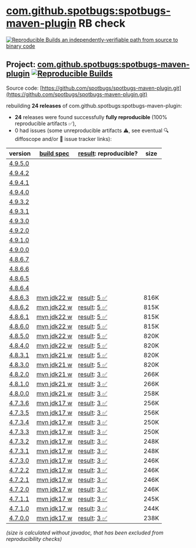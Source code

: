 [com.github.spotbugs:spotbugs-maven-plugin](https://central.sonatype.com/artifact/com.github.spotbugs/spotbugs-maven-plugin/versions) RB check
=======

[![Reproducible Builds](https://reproducible-builds.org/images/logos/rb.svg) an independently-verifiable path from source to binary code](https://reproducible-builds.org/)

## Project: [com.github.spotbugs:spotbugs-maven-plugin](https://central.sonatype.com/artifact/com.github.spotbugs/spotbugs-maven-plugin/versions) [![Reproducible Builds](https://img.shields.io/endpoint?url=https://raw.githubusercontent.com/jvm-repo-rebuild/reproducible-central/master/content/com/github/spotbugs/spotbugs-maven-plugin/badge.json)](https://github.com/jvm-repo-rebuild/reproducible-central/blob/master/content/com/github/spotbugs/spotbugs-maven-plugin/README.md)

Source code: [https://github.com/spotbugs/spotbugs-maven-plugin.git](https://github.com/spotbugs/spotbugs-maven-plugin.git)

rebuilding **24 releases** of com.github.spotbugs:spotbugs-maven-plugin:
- **24** releases were found successfully **fully reproducible** (100% reproducible artifacts :white_check_mark:),
- 0 had issues (some unreproducible artifacts :warning:, see eventual :mag: diffoscope and/or :memo: issue tracker links):

| version | [build spec](/BUILDSPEC.md) | [result](https://reproducible-builds.org/docs/jvm/): reproducible? | size |
| -- | --------- | ------ | -- |
| [4.9.5.0](https://central.sonatype.com/artifact/com.github.spotbugs/spotbugs-maven-plugin/4.9.5.0/pom) | | | |
| [4.9.4.2](https://central.sonatype.com/artifact/com.github.spotbugs/spotbugs-maven-plugin/4.9.4.2/pom) | | | |
| [4.9.4.1](https://central.sonatype.com/artifact/com.github.spotbugs/spotbugs-maven-plugin/4.9.4.1/pom) | | | |
| [4.9.4.0](https://central.sonatype.com/artifact/com.github.spotbugs/spotbugs-maven-plugin/4.9.4.0/pom) | | | |
| [4.9.3.2](https://central.sonatype.com/artifact/com.github.spotbugs/spotbugs-maven-plugin/4.9.3.2/pom) | | | |
| [4.9.3.1](https://central.sonatype.com/artifact/com.github.spotbugs/spotbugs-maven-plugin/4.9.3.1/pom) | | | |
| [4.9.3.0](https://central.sonatype.com/artifact/com.github.spotbugs/spotbugs-maven-plugin/4.9.3.0/pom) | | | |
| [4.9.2.0](https://central.sonatype.com/artifact/com.github.spotbugs/spotbugs-maven-plugin/4.9.2.0/pom) | | | |
| [4.9.1.0](https://central.sonatype.com/artifact/com.github.spotbugs/spotbugs-maven-plugin/4.9.1.0/pom) | | | |
| [4.9.0.0](https://central.sonatype.com/artifact/com.github.spotbugs/spotbugs-maven-plugin/4.9.0.0/pom) | | | |
| [4.8.6.7](https://central.sonatype.com/artifact/com.github.spotbugs/spotbugs-maven-plugin/4.8.6.7/pom) | | | |
| [4.8.6.6](https://central.sonatype.com/artifact/com.github.spotbugs/spotbugs-maven-plugin/4.8.6.6/pom) | | | |
| [4.8.6.5](https://central.sonatype.com/artifact/com.github.spotbugs/spotbugs-maven-plugin/4.8.6.5/pom) | | | |
| [4.8.6.4](https://central.sonatype.com/artifact/com.github.spotbugs/spotbugs-maven-plugin/4.8.6.4/pom) | | | |
| [4.8.6.3](https://central.sonatype.com/artifact/com.github.spotbugs/spotbugs-maven-plugin/4.8.6.3/pom) | [mvn jdk22 w](spotbugs-maven-plugin-4.8.6.3.buildspec) | [result](spotbugs-maven-plugin-4.8.6.3.buildinfo): [5 :white_check_mark: ](spotbugs-maven-plugin-4.8.6.3.buildcompare) | 816K |
| [4.8.6.2](https://central.sonatype.com/artifact/com.github.spotbugs/spotbugs-maven-plugin/4.8.6.2/pom) | [mvn jdk22 w](spotbugs-maven-plugin-4.8.6.2.buildspec) | [result](spotbugs-maven-plugin-4.8.6.2.buildinfo): [5 :white_check_mark: ](spotbugs-maven-plugin-4.8.6.2.buildcompare) | 815K |
| [4.8.6.1](https://central.sonatype.com/artifact/com.github.spotbugs/spotbugs-maven-plugin/4.8.6.1/pom) | [mvn jdk22 w](spotbugs-maven-plugin-4.8.6.1.buildspec) | [result](spotbugs-maven-plugin-4.8.6.1.buildinfo): [5 :white_check_mark: ](spotbugs-maven-plugin-4.8.6.1.buildcompare) | 815K |
| [4.8.6.0](https://central.sonatype.com/artifact/com.github.spotbugs/spotbugs-maven-plugin/4.8.6.0/pom) | [mvn jdk22 w](spotbugs-maven-plugin-4.8.6.0.buildspec) | [result](spotbugs-maven-plugin-4.8.6.0.buildinfo): [5 :white_check_mark: ](spotbugs-maven-plugin-4.8.6.0.buildcompare) | 815K |
| [4.8.5.0](https://central.sonatype.com/artifact/com.github.spotbugs/spotbugs-maven-plugin/4.8.5.0/pom) | [mvn jdk22 w](spotbugs-maven-plugin-4.8.5.0.buildspec) | [result](spotbugs-maven-plugin-4.8.5.0.buildinfo): [5 :white_check_mark: ](spotbugs-maven-plugin-4.8.5.0.buildcompare) | 820K |
| [4.8.4.0](https://central.sonatype.com/artifact/com.github.spotbugs/spotbugs-maven-plugin/4.8.4.0/pom) | [mvn jdk22 w](spotbugs-maven-plugin-4.8.4.0.buildspec) | [result](spotbugs-maven-plugin-4.8.4.0.buildinfo): [5 :white_check_mark: ](spotbugs-maven-plugin-4.8.4.0.buildcompare) | 820K |
| [4.8.3.1](https://central.sonatype.com/artifact/com.github.spotbugs/spotbugs-maven-plugin/4.8.3.1/pom) | [mvn jdk21 w](spotbugs-maven-plugin-4.8.3.1.buildspec) | [result](spotbugs-maven-plugin-4.8.3.1.buildinfo): [5 :white_check_mark: ](spotbugs-maven-plugin-4.8.3.1.buildcompare) | 820K |
| [4.8.3.0](https://central.sonatype.com/artifact/com.github.spotbugs/spotbugs-maven-plugin/4.8.3.0/pom) | [mvn jdk21 w](spotbugs-maven-plugin-4.8.3.0.buildspec) | [result](spotbugs-maven-plugin-4.8.3.0.buildinfo): [5 :white_check_mark: ](spotbugs-maven-plugin-4.8.3.0.buildcompare) | 820K |
| [4.8.2.0](https://central.sonatype.com/artifact/com.github.spotbugs/spotbugs-maven-plugin/4.8.2.0/pom) | [mvn jdk21 w](spotbugs-maven-plugin-4.8.2.0.buildspec) | [result](spotbugs-maven-plugin-4.8.2.0.buildinfo): [3 :white_check_mark: ](spotbugs-maven-plugin-4.8.2.0.buildcompare) | 266K |
| [4.8.1.0](https://central.sonatype.com/artifact/com.github.spotbugs/spotbugs-maven-plugin/4.8.1.0/pom) | [mvn jdk21 w](spotbugs-maven-plugin-4.8.1.0.buildspec) | [result](spotbugs-maven-plugin-4.8.1.0.buildinfo): [3 :white_check_mark: ](spotbugs-maven-plugin-4.8.1.0.buildcompare) | 266K |
| [4.8.0.0](https://central.sonatype.com/artifact/com.github.spotbugs/spotbugs-maven-plugin/4.8.0.0/pom) | [mvn jdk21 w](spotbugs-maven-plugin-4.8.0.0.buildspec) | [result](spotbugs-maven-plugin-4.8.0.0.buildinfo): [3 :white_check_mark: ](spotbugs-maven-plugin-4.8.0.0.buildcompare) | 258K |
| [4.7.3.6](https://central.sonatype.com/artifact/com.github.spotbugs/spotbugs-maven-plugin/4.7.3.6/pom) | [mvn jdk17 w](spotbugs-maven-plugin-4.7.3.6.buildspec) | [result](spotbugs-maven-plugin-4.7.3.6.buildinfo): [3 :white_check_mark: ](spotbugs-maven-plugin-4.7.3.6.buildcompare) | 256K |
| [4.7.3.5](https://central.sonatype.com/artifact/com.github.spotbugs/spotbugs-maven-plugin/4.7.3.5/pom) | [mvn jdk17 w](spotbugs-maven-plugin-4.7.3.5.buildspec) | [result](spotbugs-maven-plugin-4.7.3.5.buildinfo): [3 :white_check_mark: ](spotbugs-maven-plugin-4.7.3.5.buildcompare) | 256K |
| [4.7.3.4](https://central.sonatype.com/artifact/com.github.spotbugs/spotbugs-maven-plugin/4.7.3.4/pom) | [mvn jdk17 w](spotbugs-maven-plugin-4.7.3.4.buildspec) | [result](spotbugs-maven-plugin-4.7.3.4.buildinfo): [3 :white_check_mark: ](spotbugs-maven-plugin-4.7.3.4.buildcompare) | 250K |
| [4.7.3.3](https://central.sonatype.com/artifact/com.github.spotbugs/spotbugs-maven-plugin/4.7.3.3/pom) | [mvn jdk17 w](spotbugs-maven-plugin-4.7.3.3.buildspec) | [result](spotbugs-maven-plugin-4.7.3.3.buildinfo): [3 :white_check_mark: ](spotbugs-maven-plugin-4.7.3.3.buildcompare) | 250K |
| [4.7.3.2](https://central.sonatype.com/artifact/com.github.spotbugs/spotbugs-maven-plugin/4.7.3.2/pom) | [mvn jdk17 w](spotbugs-maven-plugin-4.7.3.2.buildspec) | [result](spotbugs-maven-plugin-4.7.3.2.buildinfo): [3 :white_check_mark: ](spotbugs-maven-plugin-4.7.3.2.buildcompare) | 248K |
| [4.7.3.1](https://central.sonatype.com/artifact/com.github.spotbugs/spotbugs-maven-plugin/4.7.3.1/pom) | [mvn jdk17 w](spotbugs-maven-plugin-4.7.3.1.buildspec) | [result](spotbugs-maven-plugin-4.7.3.1.buildinfo): [3 :white_check_mark: ](spotbugs-maven-plugin-4.7.3.1.buildcompare) | 248K |
| [4.7.3.0](https://central.sonatype.com/artifact/com.github.spotbugs/spotbugs-maven-plugin/4.7.3.0/pom) | [mvn jdk17 w](spotbugs-maven-plugin-4.7.3.0.buildspec) | [result](spotbugs-maven-plugin-4.7.3.0.buildinfo): [3 :white_check_mark: ](spotbugs-maven-plugin-4.7.3.0.buildcompare) | 246K |
| [4.7.2.2](https://central.sonatype.com/artifact/com.github.spotbugs/spotbugs-maven-plugin/4.7.2.2/pom) | [mvn jdk17 w](spotbugs-maven-plugin-4.7.2.2.buildspec) | [result](spotbugs-maven-plugin-4.7.2.2.buildinfo): [3 :white_check_mark: ](spotbugs-maven-plugin-4.7.2.2.buildcompare) | 246K |
| [4.7.2.1](https://central.sonatype.com/artifact/com.github.spotbugs/spotbugs-maven-plugin/4.7.2.1/pom) | [mvn jdk17 w](spotbugs-maven-plugin-4.7.2.1.buildspec) | [result](spotbugs-maven-plugin-4.7.2.1.buildinfo): [3 :white_check_mark: ](spotbugs-maven-plugin-4.7.2.1.buildcompare) | 246K |
| [4.7.2.0](https://central.sonatype.com/artifact/com.github.spotbugs/spotbugs-maven-plugin/4.7.2.0/pom) | [mvn jdk17 w](spotbugs-maven-plugin-4.7.2.0.buildspec) | [result](spotbugs-maven-plugin-4.7.2.0.buildinfo): [3 :white_check_mark: ](spotbugs-maven-plugin-4.7.2.0.buildcompare) | 246K |
| [4.7.1.1](https://central.sonatype.com/artifact/com.github.spotbugs/spotbugs-maven-plugin/4.7.1.1/pom) | [mvn jdk17 w](spotbugs-maven-plugin-4.7.1.1.buildspec) | [result](spotbugs-maven-plugin-4.7.1.1.buildinfo): [3 :white_check_mark: ](spotbugs-maven-plugin-4.7.1.1.buildcompare) | 245K |
| [4.7.1.0](https://central.sonatype.com/artifact/com.github.spotbugs/spotbugs-maven-plugin/4.7.1.0/pom) | [mvn jdk17 w](spotbugs-maven-plugin-4.7.1.0.buildspec) | [result](spotbugs-maven-plugin-4.7.1.0.buildinfo): [3 :white_check_mark: ](spotbugs-maven-plugin-4.7.1.0.buildcompare) | 244K |
| [4.7.0.0](https://central.sonatype.com/artifact/com.github.spotbugs/spotbugs-maven-plugin/4.7.0.0/pom) | [mvn jdk17 w](spotbugs-maven-plugin-4.7.0.0.buildspec) | [result](spotbugs-maven-plugin-4.7.0.0.buildinfo): [3 :white_check_mark: ](spotbugs-maven-plugin-4.7.0.0.buildcompare) | 238K |

<i>(size is calculated without javadoc, that has been excluded from reproducibility checks)</i>
